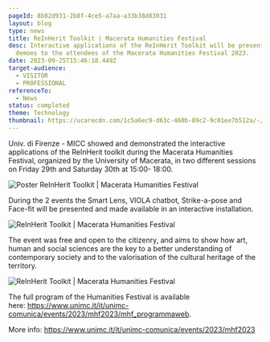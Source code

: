 ```yaml
---
pageId: 8b82d931-2b8f-4ce5-a7aa-a33b38d83031
layout: blog
type: news
title: ReInHerit Toolkit | Macerata Humanities Festival
desc: Interactive applications of the ReInHerit Toolkit will be presented and
  demoes to the attendees of the Macerata Humanities Festival 2023.
date: 2023-09-25T15:46:18.449Z
target-audience:
  - VISITOR
  - PROFESSIONAL
referenceTo:
  - News
status: completed
theme: Technology
thumbnail: https://ucarecdn.com/1c5a6ec9-d63c-460b-89c2-9c01ee7b512a/-/crop/758x638/33,0/-/preview/
---
```

Univ. di Firenze - MICC showed and demonstrated  the interactive applications of the ReInHerit toolkit during the Macerata Humanities Festival, organized by the University of Macerata, in two different sessions on Friday 29th and Saturday 30th at 15:00- 18:00.

![Poster ReInHerit Toolkit | Macerata Humanities Festival](https://ucarecdn.com/b465cfc3-71e9-429a-8971-4e9823791085/ "ReInHerit Toolkit | Macerata Humanities Festival")

During the 2 events the Smart Lens, VIOLA chatbot, Strike-a-pose and Face-fit will be presented and made available in an interactive installation. 

![ReInHerit Toolkit | Macerata Humanities Festival](https://ucarecdn.com/0695f41c-0a8b-4263-a238-772470ae9665/ "ReInHerit Toolkit | Macerata Humanities Festival")

The event was free and open to the citizenry, and aims to show how art, human and social sciences are the key to a better understanding of contemporary society and to the valorisation of the cultural heritage of the territory.

![ReInHerit Toolkit | Macerata Humanities Festival](https://ucarecdn.com/32721736-1cd7-4405-9a22-32c647caae7c/ "ReInHerit Toolkit | Macerata Humanities Festival")

The full program of the Humanities Festival is available here: <https://www.unimc.it/it/unimc-comunica/events/2023/mhf2023/mhf_programmaweb>. 

More info: <https://www.unimc.it/it/unimc-comunica/events/2023/mhf2023>